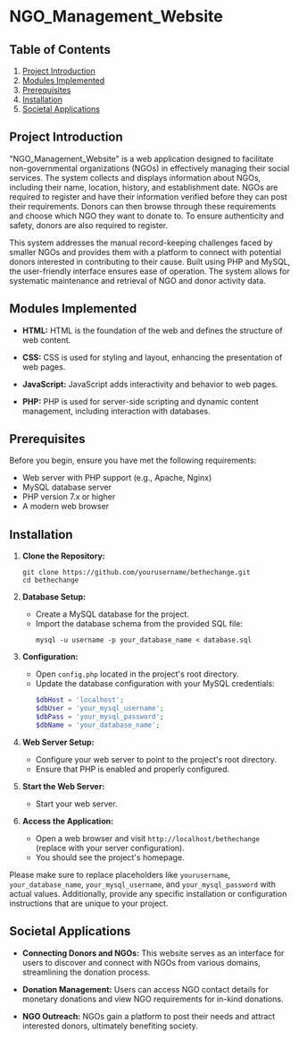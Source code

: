 # NGO_Management_Website

## Table of Contents

1. [Project Introduction](#project-introduction)
2. [Modules Implemented](#modules-implemented)
3. [Prerequisites](#prerequisites)
4. [Installation](#installation)
5. [Societal Applications](#societal-applications)

## Project Introduction

"NGO_Management_Website" is a web application designed to facilitate non-governmental organizations (NGOs) in effectively managing their social services. The system collects and displays information about NGOs, including their name, location, history, and establishment date. NGOs are required to register and have their information verified before they can post their requirements. Donors can then browse through these requirements and choose which NGO they want to donate to. To ensure authenticity and safety, donors are also required to register.

This system addresses the manual record-keeping challenges faced by smaller NGOs and provides them with a platform to connect with potential donors interested in contributing to their cause. Built using PHP and MySQL, the user-friendly interface ensures ease of operation. The system allows for systematic maintenance and retrieval of NGO and donor activity data.

## Modules Implemented

- **HTML:** HTML is the foundation of the web and defines the structure of web content.

- **CSS:** CSS is used for styling and layout, enhancing the presentation of web pages.

- **JavaScript:** JavaScript adds interactivity and behavior to web pages.

- **PHP:** PHP is used for server-side scripting and dynamic content management, including interaction with databases.

## Prerequisites
Before you begin, ensure you have met the following requirements:
- Web server with PHP support (e.g., Apache, Nginx)
- MySQL database server
- PHP version 7.x or higher
- A modern web browser

## Installation

1. **Clone the Repository:**
   ```
   git clone https://github.com/yourusername/bethechange.git
   cd bethechange
   ```

2. **Database Setup:**
   - Create a MySQL database for the project.
   - Import the database schema from the provided SQL file:
     ```
     mysql -u username -p your_database_name < database.sql
     ```

3. **Configuration:**
   - Open `config.php` located in the project's root directory.
   - Update the database configuration with your MySQL credentials:
     ```php
     $dbHost = 'localhost';
     $dbUser = 'your_mysql_username';
     $dbPass = 'your_mysql_password';
     $dbName = 'your_database_name';
     ```

4. **Web Server Setup:**
   - Configure your web server to point to the project's root directory.
   - Ensure that PHP is enabled and properly configured.

5. **Start the Web Server:**
   - Start your web server.

6. **Access the Application:**
   - Open a web browser and visit `http://localhost/bethechange` (replace with your server configuration).
   - You should see the project's homepage.

Please make sure to replace placeholders like `yourusername`, `your_database_name`, `your_mysql_username`, and `your_mysql_password` with actual values. Additionally, provide any specific installation or configuration instructions that are unique to your project.

## Societal Applications

- **Connecting Donors and NGOs:** This website serves as an interface for users to discover and connect with NGOs from various domains, streamlining the donation process.

- **Donation Management:** Users can access NGO contact details for monetary donations and view NGO requirements for in-kind donations.

- **NGO Outreach:** NGOs gain a platform to post their needs and attract interested donors, ultimately benefiting society.
